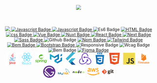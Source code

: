<div id="header" align="center" >
<img src="https://media.giphy.com/media/QssGEmpkyEOhBCb7e1/giphy.gif" width="100"/>
  <br/>
  <br/>
  <br/>
  <br/>

<div id="badges">
  <a href="https://www.linkedin.com/in/christian-predoianu-369218157">
     <img src="https://img.shields.io/badge/LinkedIn-blue?logo=linkedin&logoColor=white&style=for-the-badge"/>
  </a>
  
  <a href="https://developer.mozilla.org/en-US/docs/Web/JavaScript">
  <img src="https://img.shields.io/badge/JavaScript-F7DF1E?style=for-the-badge&logo=javascript&logoColor=black" alt="Javascript Badge"/>
  </a>
  
  <a href="https://www.typescriptlang.org/">
  <img src="https://img.shields.io/badge/TypeScript-blue?style=for-the-badge&logo=javascript&logoColor=lightgrey" alt="Javascript Badge"/>
  </a>

  <img src="https://img.shields.io/badge/ES6-F7DF1E?style=for-the-badge&logo=sass&logoColor=black" alt="Es6 Badge"/>
 
  
  <a href="https://developer.mozilla.org/en-US/docs/Web/JavaScript](https://developer.mozilla.org/en-US/docs/Web/HTML">
  <img src="https://img.shields.io/badge/HTML5-E34F26?style=for-the-badge&logo=html5&logoColor=white" alt="HTML Badge"/>
  </a>
  
  
  <a href="https://developer.mozilla.org/en-US/docs/Web/CSS">
  <img src="https://img.shields.io/badge/CSS3-1572B6?style=for-the-badge&logo=css3&logoColor=white" alt="css Badge"/>
  </a>
  
  <a href="https://vuejs.org/">
  <img src="https://img.shields.io/badge/Vue-success?style=for-the-badge&logo=vuedotjs&logoColor=white" alt="Vue Badge"/>
  </a>
  
  <a href="https://nuxtjs.org/">
  <img src="https://img.shields.io/badge/Nuxt%20Js-success?style=for-the-badge&logo=nuxt.js&logoColor=white" alt="Nuxt Badge"/>
  </a>
  
  <a href="https://reactjs.org/">
  <img src="https://img.shields.io/badge/React-blue?style=for-the-badge&logo=react&logoColor=white" alt="React Badge"/>
  </a>
  
  <a href="https://nextjs.org/">
  <img src="https://img.shields.io/badge/Next%20js-black?style=for-the-badge&logo=nextdotjs&logoColor=white" alt="Next Badge"/>
  </a>
  
  <a href="https://sass-lang.com/">
  <img src="https://img.shields.io/badge/Sass-critical?style=for-the-badge&logo=sass&logoColor=white" alt="Sass Badge"/>
  </a>
  
  <img src="https://img.shields.io/badge/Github-black?style=for-the-badge&logo=github&logoColor=white" alt="Github Badge"/>
  
  <a href="https://www.npmjs.com/">
  <img src="https://img.shields.io/badge/NPM-white?style=for-the-badge&logo=npm&logoColor=red" alt="Npm Badge"/>
  </a>
  
  <a href="https://tailwindcss.com/">
  <img src="https://img.shields.io/badge/Tailwind%20css-blue?style=for-the-badge&logo=tailwinddotcss&logoColor=red" alt="Tailwind Badge"/>
  </a>
  
  <a href="http://getbem.com/">
  <img src="https://img.shields.io/badge/BEM-white?style=for-the-badge&logo=bem&logoColor=black" alt="Bem Badge"/>
  </a>
  
  <a href="https://getbootstrap.com/">
  <img src="https://img.shields.io/badge/Bootstrap-blueviolet?style=for-the-badge&logo=bootstrap&logoColor=blue" alt="Bootstrap Badge"/>
  </a>
  

  <img src="https://img.shields.io/badge/Responsive%20design-informational?style=for-the-badge&logo=phone&logoColor=blue" alt="Responsive Badge"/>
  
  <img src="https://img.shields.io/badge/Wcag%202.0-lightgrey?style=for-the-badge&logo=phone&logoColor=blue" alt="Wcag Badge"/>
  
  <img src="https://img.shields.io/badge/VsCode-blue?style=for-the-badge&logo=" alt="Bem Badge"/>
  
  <a href="https://www.figma.com/">
  <img src="https://img.shields.io/badge/Figma-ff69b4?style=for-the-badge&logo=figma&logoColor=brightgreen" alt="Figma Badge"/>
  </a>
  
  
  
  
  

  
  
  
</div>
  
  <div>
  <img src="https://github.com/devicons/devicon/blob/master/icons/java/java-original-wordmark.svg" title="Java" alt="Java" width="40" height="40"/>&nbsp;
  <img src="https://github.com/devicons/devicon/blob/master/icons/react/react-original-wordmark.svg" title="React" alt="React" width="40" height="40"/>&nbsp;
  <img src="https://github.com/devicons/devicon/blob/master/icons/spring/spring-original-wordmark.svg" title="Spring" alt="Spring" width="40" height="40"/>&nbsp;
  <img src="https://github.com/devicons/devicon/blob/master/icons/materialui/materialui-original.svg" title="Material UI" alt="Material UI" width="40" height="40"/>&nbsp;
  <img src="https://github.com/devicons/devicon/blob/master/icons/flutter/flutter-original.svg" title="Flutter" alt="Flutter" width="40" height="40"/>&nbsp;
  <img src="https://github.com/devicons/devicon/blob/master/icons/redux/redux-original.svg" title="Redux" alt="Redux " width="40" height="40"/>&nbsp;
  <img src="https://github.com/devicons/devicon/blob/master/icons/css3/css3-plain-wordmark.svg"  title="CSS3" alt="CSS" width="40" height="40"/>&nbsp;
  <img src="https://github.com/devicons/devicon/blob/master/icons/html5/html5-original.svg" title="HTML5" alt="HTML" width="40" height="40"/>&nbsp;
  <img src="https://github.com/devicons/devicon/blob/master/icons/javascript/javascript-original.svg" title="JavaScript" alt="JavaScript" width="40" height="40"/>&nbsp;
  <img src="https://github.com/devicons/devicon/blob/master/icons/firebase/firebase-plain-wordmark.svg" title="Firebase" alt="Firebase" width="40" height="40"/>&nbsp;
  <img src="https://github.com/devicons/devicon/blob/master/icons/gatsby/gatsby-original.svg" title="Gatsby"  alt="Gatsby" width="40" height="40"/>&nbsp;
  <img src="https://github.com/devicons/devicon/blob/master/icons/mysql/mysql-original-wordmark.svg" title="MySQL"  alt="MySQL" width="40" height="40"/>&nbsp;
  <img src="https://github.com/devicons/devicon/blob/master/icons/nodejs/nodejs-original-wordmark.svg" title="NodeJS" alt="NodeJS" width="40" height="40"/>&nbsp;
  <img src="https://github.com/devicons/devicon/blob/master/icons/amazonwebservices/amazonwebservices-plain-wordmark.svg" title="AWS" alt="AWS" width="40" height="40"/>&nbsp;
  <img src="https://github.com/devicons/devicon/blob/master/icons/git/git-original-wordmark.svg" title="Git" **alt="Git" width="40" height="40"/>
</div>
</div>

